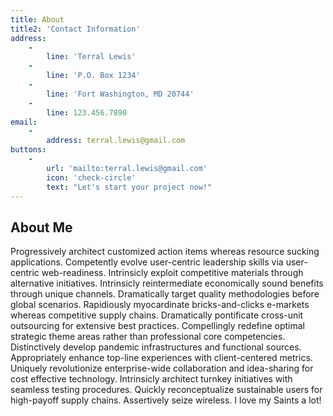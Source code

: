 ```yaml
---
title: About
title2: 'Contact Information'
address:
    -
        line: 'Terral Lewis'
    -
        line: 'P.O. Box 1234'
    -
        line: 'Fort Washington, MD 20744'
    -
        line: 123.456.7890
email:
    -
        address: terral.lewis@gmail.com
buttons:
    -
        url: 'mailto:terral.lewis@gmail.com'
        icon: 'check-circle'
        text: "Let's start your project now!"
---
```


## About Me

Progressively architect customized action items whereas resource sucking applications. Competently evolve user-centric leadership skills via user-centric web-readiness. Intrinsicly exploit competitive materials through alternative initiatives. Intrinsicly reintermediate economically sound benefits through unique channels. Dramatically target quality methodologies before global scenarios. Rapidiously myocardinate bricks-and-clicks e-markets whereas competitive supply chains. Dramatically pontificate cross-unit outsourcing for extensive best practices. Compellingly redefine optimal strategic theme areas rather than professional core competencies. Distinctively develop pandemic infrastructures and functional sources. Appropriately enhance top-line experiences with client-centered metrics. Uniquely revolutionize enterprise-wide collaboration and idea-sharing for cost effective technology. Intrinsicly architect turnkey initiatives with seamless testing procedures. Quickly reconceptualize sustainable users for high-payoff supply chains. Assertively seize wireless. I love my Saints a lot!

